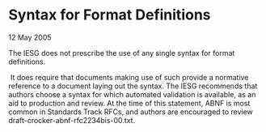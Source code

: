Syntax for Format Definitions
=============================

12 May 2005

The IESG does not prescribe the use of any single syntax for format definitions.

 It does require that documents making use of such provide a normative reference to a document laying out the syntax. The IESG recommends that authors choose a syntax for which automated validation is available, as an aid to production and review. At the time of this statement, ABNF is most common in Standards Track RFCs, and authors are encouraged to review draft-crocker-abnf-rfc2234bis-00.txt.

